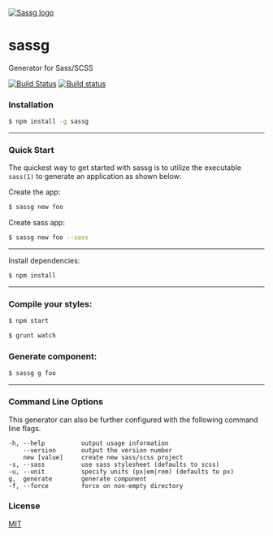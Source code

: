 [![Sassg logo](https://github.com/ravid7000/sassg/raw/master/assets/logo.png)](https://ravid7000.github.io/sassg/)


# sassg
Generator for Sass/SCSS

[![Build Status](https://travis-ci.org/ravid7000/sass-cli.svg?branch=master)](https://travis-ci.org/ravid7000/sass-cli)
[![Build status](https://ci.appveyor.com/api/projects/status/3lf4x6akj0072vw0?svg=true)](https://ci.appveyor.com/project/ravid7000/sassg)


### Installation

```sh
$ npm install -g sassg
```

---



### Quick Start

The quickest way to get started with sassg is to utilize the executable `sass(1)` to generate an application as shown below:

Create the app:

```bash
$ sassg new foo
```

Create sass app:

```bash
$ sassg new foo --sass
```

---



Install dependencies:

```bash
$ npm install
```

---



### Compile your styles:

```bash
$ npm start
```

```bash
$ grunt watch
```

### Generate component:

```bash
$ sassg g foo
```

---



### Command Line Options

This generator can also be further configured with the following command line flags.

    -h, --help          output usage information
        --version       output the version number
        new [value]     create new sass/scss project
    -s, --sass          use sass stylesheet (defaults to scss)
    -u, --unit          specify units (px|em|rem) (defaults to px)
    g,  generate        generate component
    -f, --force         force on non-empty directory

### License

[MIT](LICENSE)

